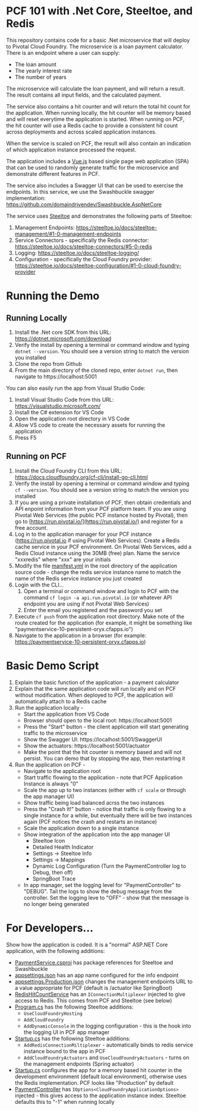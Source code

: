 # PCF 101 with .Net Core, Steeltoe, and Redis
This repository contains code for a basic .Net microservice that will deploy to Pivotal Cloud Foundry. The microservice is a loan payment calculator. There is an endpoint where a user can supply:

- The loan amount
- The yearly interest rate
- The number of years

The microservice will calculate the loan payment, and will return a result. The result contains all input fields, and the calculated payment.

The service also contains a hit counter and will return the total hit count for the application. When running locally, the hit counter will be memory based and will reset everytime the application is started. When running on PCF, the hit counter will use a Redis cache to provide a consistent hit count across deployments and across scaled application instances.

When the service is scaled on PCF, the result will also contain an indication of which application instance processed the request.

The application includes a [Vue.js](https://vuejs.org/) based single page web application (SPA) that can be used to randomly generate traffic for the microservice and demonstrate different features in PCF.

The service also includes a Swagger UI that can be used to exercise the endpoints. In this service, we use the Swashbuckle swagger implementation: https://github.com/domaindrivendev/Swashbuckle.AspNetCore

The service uses [Steeltoe](https://steeltoe.io/) and demonstrates the following parts of Steeltoe:

1. Management Endpoints: https://steeltoe.io/docs/steeltoe-management/#1-0-management-endpoints
1. Service Connectors - specifically the Redis connector: https://steeltoe.io/docs/steeltoe-connectors/#5-0-redis
1. Logging: https://steeltoe.io/docs/steeltoe-logging/
1. Configuration - specifically the Cloud Foundry provider: https://steeltoe.io/docs/steeltoe-configuration/#1-0-cloud-foundry-provider

# Running the Demo

## Running Locally

1. Install the .Net core SDK from this URL: https://dotnet.microsoft.com/download
1. Verify the install by opening a terminal or command window and typing `dotnet --version`. You should see a version string to match the version you installed
1. Clone the repo from Github
1. From the main directory of the cloned repo, enter `dotnet run`, then navigate to https://localhost:5001

You can also easily run the app from Visual Studio Code:

1. Install Visual Studio Code from this URL: https://visualstudio.microsoft.com/
1. Install the C# extension for VS Code
1. Open the application root directory in VS Code
1. Allow VS code to create the necessary assets for running the application
1. Press F5

## Running on PCF

1. Install the Cloud Foundry CLI from this URL: https://docs.cloudfoundry.org/cf-cli/install-go-cli.html
1. Verify the install by opening a terminal or command window and typing `cf --version`. You should see a version string to match the version you installed
1. If you are using a private installation of PCF, then obtain credentials and API enpoint information from your PCF platform team. If you are using Pivotal Web Services (the public PCF instance hosted by Pivotal), then go to [https://run.pivotal.io/](https://run.pivotal.io/) and register for a free account.
1. Log in to the application manager for your PCF instance (https://run.pivotal.io if using Pivotal Web Services). Create a Redis cache service in your PCF environment. On Pivotal Web Services, add a Redis Cloud instance using the 30MB (free) plan. Name the service "xxxredis" where "xxx" are your initials
1. Modify the file [manifest.yml](manifest.yml) in the root directory of the application source code - change the redis service instance name to match the name of the Redis service instance you just created
1. Login with the CLI...
    1. Open a terminal or command window and login to PCF with the command `cf login -a api.run.pivotal.io` (or whatever API endpoint you are using if not Pivotal Web Services)
    1. Enter the email you registered and the password you set
1. Execute `cf push` from the application root directory. Make note of the route created for the application (for example, it might be something like "paymentservice-10-persistent-oryx.cfapps.io")
1. Navigate to the application in a browser (for example: https://paymentservice-10-persistent-oryx.cfapps.io)

# Basic Demo Script

1. Explain the basic function of the application - a payment calculator
1. Explain that the same application code will run locally and on PCF without modification. When deployed to PCF, the application will automatically attach to a Redis cache
1. Run the application locally -
    - Start the application from VS Code
    - Browser should open to the local root: https://localhost:5001
    - Press the "Start" button - the client application will start generating traffic to the microservice
    - Show the Swagger UI: https://localhost:5001/SwaggerUI
    - Show the actuators: https://localhost:5001/actuator
    - Make the point that the hit counter is memory based and will not persist. You can demo that by stopping the app, then restartring it
1. Run the application on PCF -
    - Navigate to the application root
    - Start traffic flowing to the application - note that PCF Application Instance is always "0"
    - Scale the app up to two instances (either with `cf scale` or through the app manager UI)
    - Show traffic being load balanced acrss the two instances
    - Press the "Crash It!" button - notice that traffic is only flowing to a single instance for a while, but eventually there will be two instances again (PCF notices the crash and restarts an instance)
    - Scale the application down to a single instance
    - Show integration of the application into the app manager UI
        - Steeltoe Icon
        - Detailed Health Indicator
        - Settings -> Steeltoe Info
        - Settings -> Mappings
        - Dynamic Log Configuration (Turn the PaymentController log to Debug, then off)
        - SpringBoot Trace
    - In app manager, set the logging level for "PaymentController" to "DEBUG". Tail the logs to show the debug message from the controller. Set the logging leve to "OFF" - show that the message is no longer being generated

# For Developers...
Show how the application is coded. It is a "normal" ASP.NET Core application, with the following additions:

- [PaymentService.csproj](PaymentService.csproj) has package references for Steeltoe and Swashbuckle
- [appsettings.json](appsettings.json) has an app name configured for the info endpoint
- [appsettings.Production.json](appsettings.Production.json) changes the management endpoints URL to a value appropriate for PCF (default is /actuator like SpringBoot)
- [RedisHitCountService](Services/RedisHitCountService.cs) has an `IConnectionMultiplexer` injected to give access to Redis. This comes from PCF and Steeltoe (see below)
- [Program.cs](Program.cs) has the following Steeltoe additions:
    - `UseCloudFoundryHosting`
    - `AddCloudFoundry`
    - `AddDynamicConsole` in the logging configuration - this is the hook into the logging UI in PCF app manager
- [Startup.cs](Startup.cs) has the following Steeltoe additions:
    - `AddRedisConnectionMiltiplexer` - automatically binds to redis service instance bound to the app in PCF
    - `AddCloudFoundryActuators` and `UseCloudFoundryActuators` - turns on the management endpoints (Spring actuator)
- [Startup.cs](Startup.cs) configures the app for a memory based hit counter in the development environment (default local environment), otherwise uses the Redis implementation. PCF looks like "Production" by default
- [PaymentController](Controllers/PaymentController.cs) has `IOptions<CloudFoundryApplicationOptions>` injected - this gives access to the application instance index. Steeltoe defaults this to "-1" when running locally
